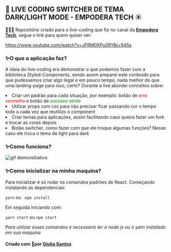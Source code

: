## 🌙 LIVE CODING SWITCHER DE TEMA DARK/LIGHT MODE - EMPODERA TECH ☀️

👩🏽‍💻 Repositório criado para o live-coding que fiz no canal da <b style="color: blue;"><a href='https://www.youtube.com/channel/UCQo6uyrWSGJpas1MvKZKThQ'> Empodera Tech</a></b>, segue o link para quem quiser ver:

<a>https://www.youtube.com/watch?v=JFRM0XPu5RY&t=945s</a>

### ✨O que a aplicação faz?

<p>A ideia do live-coding era demonstrar o que podemos fazer com a biblioteca Styled-Components, sendo assim preparei este conteúdo para que pudessemos criar algo 
legal e em pouco tempo, nada melhor do que uma landing-page para isso, certo? Durante a live abordei conceitos sobre:</p>

<li>Criar um padrão para cada situação, por exemplo: botão de <i style="color: red;">erro vermelho</i> e botão de <i style="color: green;">sucesso verde</i></li>
<li>Utilizar props com css para não precisar ficar passando cor o tempo todo a cada vez que reutilizo o component</li>
<li>Criar temas para aplicações, assim facilitando caso queira fazer um fork e trocar as cores depois</li>
<li>Botão switcher, como fazer com que ele troque algumas funções? Nesse caso ele troca o tema de light para dark</li>

### ✨Como funciona? 

<img src="src/assets/gifdemonstrativo.gif" alt="gif demonstrativo"></img>

### ✨Como inicializar na minha maquina?

<p>Para inicializar é só rodar os comandos padrões de React. Começando instalando as dependencias: </p>

```yarn``` ou ``` npm install```

<p>Em seguida iniciando com: </p>

```yarn start``` ou ```npm start```

<p><i> Para utilizar esses comandos é necessario ter o node js ou o yarn instalado em sua maquina </i></p>

#### Criado com 💜por <a href="http://giuliaferreira.web.app/">Giulia Santos</a>


